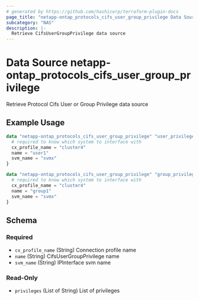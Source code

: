 ```yaml
---
# generated by https://github.com/hashicorp/terraform-plugin-docs
page_title: "netapp-ontap_protocols_cifs_user_group_privilege Data Source - terraform-provider-netapp-ontap"
subcategory: "NAS"
description: |-
  Retrieve CifsUserGroupPrivilege data source
---
```


# Data Source netapp-ontap_protocols_cifs_user_group_privilege

Retrieve Protocol Cifs User or Group Privilege data source

## Example Usage
```terraform
data "netapp-ontap_protocols_cifs_user_group_privilege" "user_privilege" {
  # required to know which system to interface with
  cx_profile_name = "cluster4"
  name = "user1"
  svm_name = "svmx"
}

data "netapp-ontap_protocols_cifs_user_group_privilege" "group_privilege" {
  # required to know which system to interface with
  cx_profile_name = "cluster4"
  name = "group1"
  svm_name = "svmx"
}
```

<!-- schema generated by tfplugindocs -->
## Schema

### Required

- `cx_profile_name` (String) Connection profile name
- `name` (String) CifsUserGroupPrivilege name
- `svm_name` (String) IPInterface svm name

### Read-Only

- `privileges` (List of String) List of privileges


